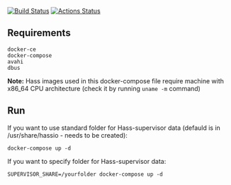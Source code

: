 [![Build Status](https://travis-ci.org/MonolithProjects/hassio_docker-compose.svg?branch=master)](https://travis-ci.org/MonolithProjects/hassio_docker-compose)
[![Actions Status](https://github.com/MonolithProjects/hassio_docker-compose/workflows/Test%20build/badge.svg)](https://github.com/MonolithProjects/hassio_docker-compose/actions)  

## Requirements
```
docker-ce
docker-compose
avahi
dbus
```
**Note:** Hass images used in this docker-compose file require machine with x86_64 CPU architecture (check it by running `uname -m` command)


## Run
If you want to use standard folder for Hass-supervisor data (defauld is in /usr/share/hassio - needs to be created):
```
docker-compose up -d
```

If you want to specify folder for Hass-supervisor data:
```
SUPERVISOR_SHARE=/yourfolder docker-compose up -d
```
